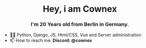 <h1 align="center">Hey, i am Cownex</h1>
<h3 align="center">I'm 20 Years old from Berlin in Germany.</h3>

- 🧑‍💻 Python, Django, JS, Html/CSS, Vue and Server administration
- 📫 How to reach me: **Discord: @cownex**
